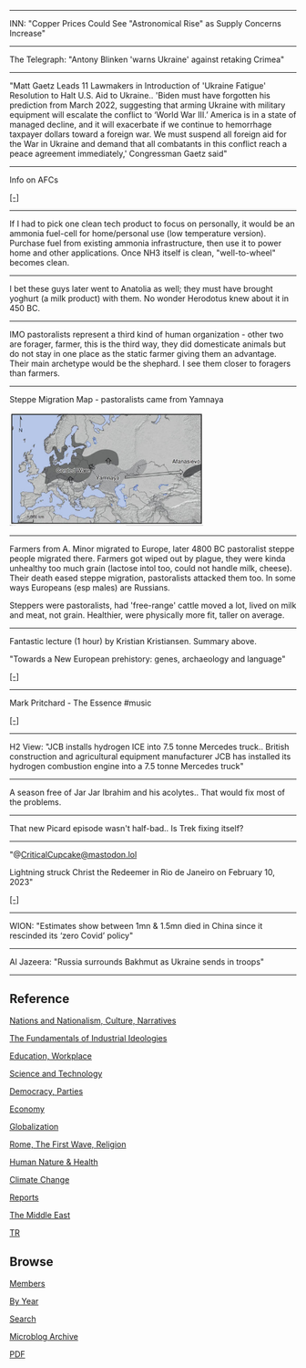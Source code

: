 
---

INN: "Copper Prices Could See "Astronomical Rise" as Supply Concerns
Increase"

---

The Telegraph: "Antony Blinken 'warns Ukraine' against retaking Crimea"

---

"Matt Gaetz Leads 11 Lawmakers in Introduction of 'Ukraine Fatigue'
Resolution to Halt U.S. Aid to Ukraine.. 'Biden must have forgotten
his prediction from March 2022, suggesting that arming Ukraine with
military equipment will escalate the conflict to ‘World War III.’
America is in a state of managed decline, and it will exacerbate if we
continue to hemorrhage taxpayer dollars toward a foreign war. We must
suspend all foreign aid for the War in Ukraine and demand that all
combatants in this conflict reach a peace agreement immediately,'
Congressman Gaetz said"

---

Info on AFCs

[[-]](2022/02/ammonia.html#afc)

---

If I had to pick one clean tech product to focus on personally, it
would be an ammonia fuel-cell for home/personal use (low temperature
version). Purchase fuel from existing ammonia infrastructure, then use
it to power home and other applications. Once NH3 itself is clean,
"well-to-wheel" becomes clean. 

---

I bet these guys later went to Anatolia as well; they must have
brought yoghurt (a milk product) with them. No wonder Herodotus knew
about it in 450 BC.

---

IMO pastoralists represent a third kind of human organization - other
two are forager, farmer, this is the third way, they did domesticate
animals but do not stay in one place as the static farmer giving them
an advantage. Their main archetype would be the shephard. I see them
closer to foragers than farmers.

---

Steppe Migration Map - pastoralists came from Yamnaya

<img width='340' src='mbl/2023/yamnaya.jpg'/> 

---

Farmers from A. Minor migrated to Europe, later 4800 BC pastoralist
steppe people migrated there. Farmers got wiped out by plague, they
were kinda unhealthy too much grain (lactose intol too, could not
handle milk, cheese). Their death eased steppe migration, pastoralists
attacked them too. In some ways Europeans (esp males) are Russians.

Steppers were pastoralists, had 'free-range' cattle moved a lot, lived
on milk and meat, not grain. Healthier, were physically more fit,
taller on average.

---

Fantastic lecture (1 hour) by Kristian Kristiansen. Summary above.

"Towards a New European prehistory: genes, archaeology and language"

[[-]](https://youtu.be/bxTVSwt-jsU?t=799)

---

Mark Pritchard - The Essence \#music

[[-]](https://youtu.be/h80JaYQvByA)

---

H2 View: "JCB installs hydrogen ICE into 7.5 tonne Mercedes
truck.. British construction and agricultural equipment manufacturer
JCB has installed its hydrogen combustion engine into a 7.5 tonne
Mercedes truck"

---

A season free of Jar Jar Ibrahim and his acolytes.. That would fix
most of the problems.

---

That new Picard episode wasn't half-bad.. Is Trek fixing itself?

---

"@CriticalCupcake@mastodon.lol

Lightning struck Christ the Redeemer in Rio de Janeiro on February 10,
2023"

[[-]](https://media.mastodon.lol/media_attachments/files/109/851/961/551/641/096/original/5063508bff37c9f8.png)

---

WION: "Estimates show between 1mn & 1.5mn died in China since it
rescinded its ‘zero Covid’ policy"

---

Al Jazeera: "Russia surrounds Bakhmut as Ukraine sends in troops"

---

## Reference

[Nations and Nationalism, Culture, Narratives](0119/2013/02/nations-and-nationalism.html)

[The Fundamentals of Industrial Ideologies](0119/2011/04/fundamentals-of-industrial-ideologies.html)

[Education, Workplace](0119/2017/09/education-workplace.html)

[Science and Technology](0119/2018/09/science-technology.html)

[Democracy, Parties](0119/2016/11/democracy.html)

[Economy](2021/01/economy.html)

[Globalization](0119/2018/09/globalization.html)

[Rome, The First Wave, Religion](0119/2017/12/rome.html)

[Human Nature & Health](2020/07/human-nature.html)

[Climate Change](2022/01/climate.html)

[Reports](2021/01/reports.html)

[The Middle East](0119/2019/07/middleeast.html)

[TR](../tr)

## Browse

[Members](2022/08/members.html)

[By Year](years.html)

[Search](search.html)

[Microblog Archive](mbl/index.html)

[PDF](https://drive.google.com/uc?export=view&id=1FSi-1MnqXVq_PVTEXzzflwN8-7h92N_R)
